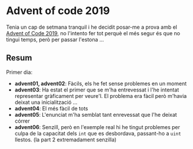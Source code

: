 # Advent of code 2019

Tenia un cap de setmana tranquil i he decidit posar-me a prova amb el [Advent of Code 2019](https://adventofcode.com/2019), no l'intento fer tot perquè el més segur és que no tingui temps, però per passar l'estona ...

## Resum

Primer dia:

- **advent01, advent02**: Fàcils, els he fet sense problemes en un moment
- **advent03**: Ha estat el primer que se m'ha entrevessat i l'he intentat representar gràficament per veure'l. El problema era fàcil però m'havia deixat una inicialització ...
- **advent04**: El més fàcil de tots
- **advent05**: L'enunciat m'ha semblat tant enrevessat que l'he deixat córrer
- **advent06**: Senzill, però en l'exemple real hi he tingut problemes per culpa de la capacitat dels `int` que es desbordava, passant-ho a `uint` llestos. (la part 2 extremadament senzilla)
